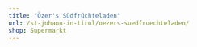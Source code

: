 ```yaml
---
title: "Özer's Südfrüchteladen"
url: /st-johann-in-tirol/oezers-suedfruechteladen/
shop: Supermarkt
---
```

